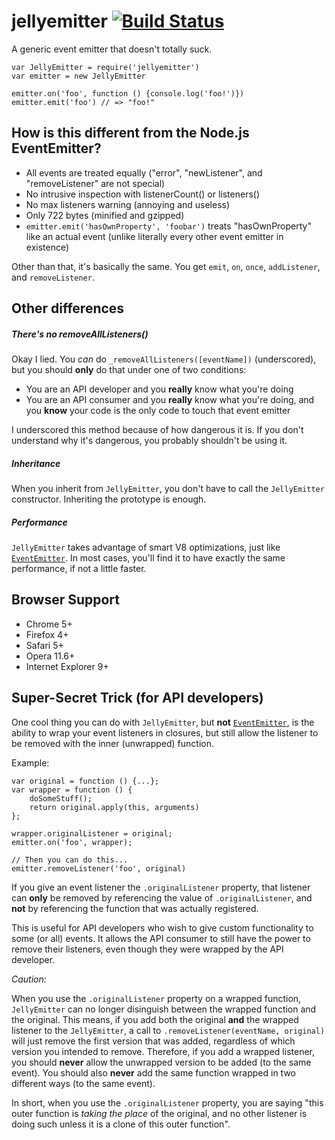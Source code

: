 # jellyemitter [![Build Status](https://img.shields.io/travis/JoshuaWise/jellyemitter.svg)](https://travis-ci.org/JoshuaWise/jellyemitter)
A generic event emitter that doesn't totally suck.

```
var JellyEmitter = require('jellyemitter')
var emitter = new JellyEmitter

emitter.on('foo', function () {console.log('foo!')})
emitter.emit('foo') // => "foo!"
```

## How is this different from the Node.js EventEmitter?

- All events are treated equally ("error", "newListener", and "removeListener" are not special)
- No intrusive inspection  with listenerCount() or listeners()
- No max listeners warning (annoying and useless)
- Only 722 bytes (minified and gzipped)
- `emitter.emit('hasOwnProperty', 'foobar')` treats "hasOwnProperty" like an actual event (unlike literally every other event emitter in existence)

Other than that, it's basically the same. You get `emit`, `on`, `once`, `addListener`, and `removeListener`.

## Other differences

##### There's no removeAllListeners()

Okay I lied. You *can* do `_removeAllListeners([eventName])` (underscored), but you should **only** do that under one of two conditions:
- You are an API developer and you **really** know what you're doing
- You are an API consumer and you **really** know what you're doing, and you **know** your code is the only code to touch that event emitter

I underscored this method because of how dangerous it is. If you don't understand why it's dangerous, you probably shouldn't be using it.

##### Inheritance

When you inherit from `JellyEmitter`, you don't have to call the `JellyEmitter` constructor. Inheriting the prototype is enough.

##### Performance

`JellyEmitter` takes advantage of smart V8 optimizations, just like [`EventEmitter`](https://nodejs.org/api/events.html#events_class_eventemitter). In most cases, you'll find it to have exactly the same performance, if not a little faster.

## Browser Support

- Chrome 5+
- Firefox 4+
- Safari 5+
- Opera 11.6+
- Internet Explorer 9+

## Super-Secret Trick (for API developers)

One cool thing you can do with `JellyEmitter`, but **not** [`EventEmitter`](https://nodejs.org/api/events.html#events_class_eventemitter), is the ability to wrap your event listeners in closures, but still allow the listener to be removed with the inner (unwrapped) function.

Example:
```
var original = function () {...};
var wrapper = function () {
	doSomeStuff();
	return original.apply(this, arguments)
};

wrapper.originalListener = original;
emitter.on('foo', wrapper);

// Then you can do this...
emitter.removeListener('foo', original)
```

If you give an event listener the `.originalListener` property, that listener can **only** be removed by referencing the value of `.originalListener`, and **not** by referencing the function that was actually registered.

This is useful for API developers who wish to give custom functionality to some (or all) events. It allows the API consumer to still have the power to remove their listeners, even though they were wrapped by the API developer.

*Caution:*

When you use the `.originalListener` property on a wrapped function, `JellyEmitter` can no longer disinguish between the wrapped function and the original. This means, if you add both the original **and** the wrapped listener to the `JellyEmitter`, a call to `.removeListener(eventName, original)` will just remove the first version that was added, regardless of which version you intended to remove. Therefore, if you add a wrapped listener, you should **never** allow the unwrapped version to be added (to the same event). You should also **never** add the same function wrapped in two different ways (to the same event).

In short, when you use the `.originalListener` property, you are saying "this outer function is *taking the place* of the original, and no other listener is doing such unless it is a clone of this outer function".
